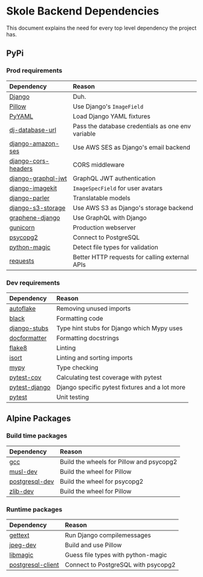 # Skole Backend Dependencies

This document explains the need for every top level dependency the project has.

## PyPi

### Prod requirements

| Dependency                                                           | Reason                                            |
| :------------------------------------------------------------------- | :------------------------------------------------ |
| [Django](https://pypi.org/project/Django/)                           | Duh.                                              |
| [Pillow](https://pypi.org/project/Pillow/)                           | Use Django's `ImageField`                         |
| [PyYAML](https://pypi.org/project/PyYAML/)                           | Load Django YAML fixtures                         |
| [dj-database-url](https://pypi.org/project/dj-database-url/)         | Pass the database credentials as one env variable |
| [django-amazon-ses](https://pypi.org/project/django-amazon-ses/)     | Use AWS SES as Django's email backend             |
| [django-cors-headers](https://pypi.org/project/django-cors-headers/) | CORS middleware                                   |
| [django-graphql-jwt](https://pypi.org/project/django-graphql-jwt/)   | GraphQL JWT authentication                        |
| [django-imagekit](https://pypi.org/project/django-imagekit/)         | `ImageSpecField` for user avatars                 |
| [django-parler](https://pypi.org/project/django-parler/)             | Translatable models                               |
| [django-s3-storage](https://pypi.org/project/django-s3-storage/)     | Use AWS S3 as Django's storage backend            |
| [graphene-django](https://pypi.org/project/graphene-django/)         | Use GraphQL with Django                           |
| [gunicorn](https://pypi.org/project/gunicorn/)                       | Production webserver                              |
| [psycopg2](https://pypi.org/project/psycopg2/)                       | Connect to PostgreSQL                             |
| [python-magic](https://pypi.org/project/python-magic/)               | Detect file types for validation                  |
| [requests](https://pypi.org/project/requests/)                       | Better HTTP requests for calling external APIs    |

### Dev requirements

| Dependency                                               | Reason                                         |
| :------------------------------------------------------- | :--------------------------------------------- |
| [autoflake](https://pypi.org/project/autoflake/)         | Removing unused imports                        |
| [black](https://pypi.org/project/black/)                 | Formatting code                                |
| [django-stubs](https://pypi.org/project/django-stubs/)   | Type hint stubs for Django which Mypy uses     |
| [docformatter](https://pypi.org/project/docformatter/)   | Formatting docstrings                          |
| [flake8](https://pypi.org/project/flake8/)               | Linting                                        |
| [isort](https://pypi.org/project/isort/)                 | Linting and sorting imports                    |
| [mypy](https://pypi.org/project/mypy/)                   | Type checking                                  |
| [pytest-cov](https://pypi.org/project/pytest-cov/)       | Calculating test coverage with pytest          |
| [pytest-django](https://pypi.org/project/pytest-django/) | Django specific pytest fixtures and a lot more |
| [pytest](https://pypi.org/project/pytest/)               | Unit testing                                   |

## Alpine Packages

### Build time packages

| Dependency                                                                             | Reason                                   |
| :------------------------------------------------------------------------------------- | :--------------------------------------- |
| [gcc](https://pkgs.alpinelinux.org/package/edge/main/x86_64/gcc)                       | Build the wheels for Pillow and psycopg2 |
| [musl-dev](https://pkgs.alpinelinux.org/package/edge/main/x86_64/musl-dev)             | Build the wheel for Pillow               |
| [postgresql-dev](https://pkgs.alpinelinux.org/package/edge/main/x86_64/postgresql-dev) | Build the wheel for psycopg2             |
| [zlib-dev](https://pkgs.alpinelinux.org/package/edge/main/x86_64/zlib-dev)             | Build the wheel for Pillow               |

### Runtime packages

| Dependency                                                                                   | Reason                              |
| :------------------------------------------------------------------------------------------- | :---------------------------------- |
| [gettext](https://pkgs.alpinelinux.org/package/edge/main/x86_64/gettext)                     | Run Django compilemessages          |
| [jpeg-dev](https://pkgs.alpinelinux.org/package/edge/main/x86_64/jpeg-dev)                   | Build and use Pillow                |
| [libmagic](https://pkgs.alpinelinux.org/package/edge/main/x86_64/libmagic)                   | Guess file types with python-magic  |
| [postgresql-client](https://pkgs.alpinelinux.org/package/edge/main/x86_64/postgresql-client) | Connect to PostgreSQL with psycopg2 |
